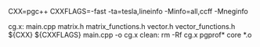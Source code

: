 CXX=pgc++
CXXFLAGS=-fast -ta=tesla,lineinfo -Minfo=all,ccff -Mneginfo

cg.x: main.cpp matrix.h matrix_functions.h vector.h vector_functions.h
	${CXX} ${CXXFLAGS} main.cpp -o cg.x
clean:
	rm -Rf cg.x pgprof* core *.o